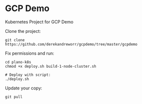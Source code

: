 # GCP Demo

Kubernetes Project for GCP Demo

Clone the project:

```
git clone https://github.com/derekandreworr/gcpdemo/tree/master/gcpdemo
```

Fix permissions and run:

```
cd plano-k8s
chmod +x deploy.sh build-1-node-cluster.sh

# Deploy with script:
./deploy.sh
```

Update your copy:

```
git pull
```
